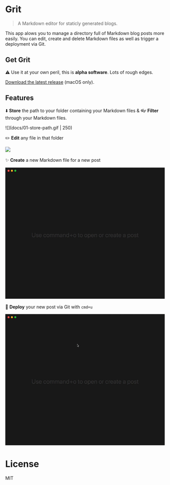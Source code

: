 # Grit

> A Markdown editor for staticly generated blogs.

This app alows you to manage a directory full of Markdown blog posts more easily. 
You can edit, create and delete Markdown files as well as trigger a deployment via Git.

## Get Grit

⚠️ Use it at your own peril, this is **alpha software**. Lots of rough edges. 

[Download the latest release](https://github.com/kahlil/grit/releases/download/v1.0.0-alpha.2/Grit-darwin-x64-1.0.0-alpha.2.zip) (macOS only).

## Features

⬇️ **Store** the path to your folder containing your Markdown files & 👓 **Filter** through your Markdown files.

![](docs/01-store-path.gif | 250)

✏️ **Edit** any file in that folder

![](docs/02-file-editing.gif)

✨ **Create** a new Markdown file for a new post

![](docs/03-new-file.gif)

🚢 **Deploy** your new post via Git with `cmd+u`

![](docs/04-publish.gif)

# License

MIT

